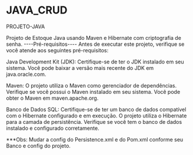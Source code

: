 # JAVA_CRUD
PROJETO-JAVA

Projeto de Estoque Java usando Maven e Hibernate com criptografia de senha. ----Pré-requisitos---- Antes de executar este projeto, verifique se você atende aos seguintes pré-requisitos:

Java Development Kit (JDK): Certifique-se de ter o JDK instalado em seu sistema. Você pode baixar a versão mais recente do JDK em java.oracle.com.

Maven: O projeto utiliza o Maven como gerenciador de dependências. Verifique se você possui o Maven instalado em seu sistema. Você pode obter o Maven em maven.apache.org.

Banco de Dados SQL: Certifique-se de ter um banco de dados compatível com o Hibernate configurado e em execução. O projeto utiliza o Hibernate para a camada de persistência. Verifique se você tem o banco de dados instalado e configurado corretamente.

***Obs: Mudar a config do Persistence.xml e do Pom.xml conforme seu Banco e config do projeto.
 
